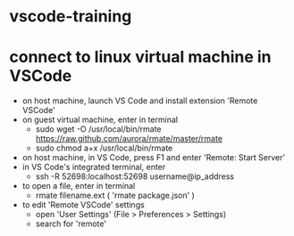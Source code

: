 # vscode-training
# connect to linux virtual machine in VSCode
  * on host machine, launch VS Code and install extension 'Remote VSCode'
  * on guest virtual machine, enter in terminal
    - sudo wget -O /usr/local/bin/rmate https://raw.github.com/aurora/rmate/master/rmate
    - sudo chmod a+x /usr/local/bin/rmate
  * on host machine, in VS Code, press F1 and enter 'Remote: Start Server'
  * in VS Code's integrated terminal, enter
    - ssh -R 52698:localhost:52698 username@ip_address
  * to open a file, enter in terminal
    - rmate filename.ext ( 'rmate package.json' )
  * to edit 'Remote VSCode' settings
    - open 'User Settings' (File > Preferences > Settings)
    - search for 'remote'
    
